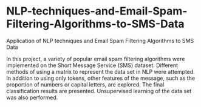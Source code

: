 # NLP-techniques-and-Email-Spam-Filtering-Algorithms-to-SMS-Data
Application of NLP techniques and Email Spam Filtering Algorithms to SMS Data

In this project, a variety of popular email spam filtering algorithms were implemented on the Short Message Service (SMS) dataset. Different methods of using a matrix to represent the data set in NLP were attempted. In addition to using only tokens, other features of the message, such as the proportion of numbers or capital letters, are explored. The final classification results are presented. Unsupervised learning of the data set was also performed.
